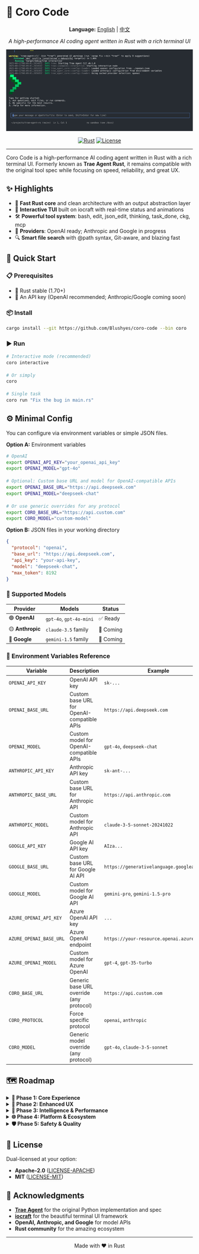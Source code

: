 # 🚀 Coro Code

<div align="center">

**Language:** [English](README.md) | [中文](README_zh.md)

_A high-performance AI coding agent written in Rust with a rich terminal UI_

![demo](./images/demo.gif)

[![Rust](https://img.shields.io/badge/rust-1.70+-orange.svg)](https://www.rust-lang.org)
[![License](https://img.shields.io/badge/license-MIT%2FApache--2.0-blue.svg)](LICENSE-MIT)

</div>

---

Coro Code is a high-performance AI coding agent written in Rust with a rich terminal UI. Formerly known as **Trae Agent Rust**, it remains compatible with the original tool spec while focusing on speed, reliability, and great UX.

## ✨ Highlights

- 🦀 **Fast Rust core** and clean architecture with an output abstraction layer
- 🎨 **Interactive TUI** built on iocraft with real-time status and animations
- 🛠️ **Powerful tool system**: bash, edit, json_edit, thinking, task_done, ckg, mcp
- 🤖 **Providers**: OpenAI ready; Anthropic and Google in progress
- 🔍 **Smart file search** with @path syntax, Git-aware, and blazing fast

## 🚀 Quick Start

### 📋 Prerequisites

- 🦀 Rust stable (1.70+)
- 🔑 An API key (OpenAI recommended; Anthropic/Google coming soon)

### 📦 Install

```bash
cargo install --git https://github.com/Blushyes/coro-code --bin coro
```

### ▶️ Run

```bash
# Interactive mode (recommended)
coro interactive

# Or simply
coro

# Single task
coro run "Fix the bug in main.rs"
```

## ⚙️ Minimal Config

You can configure via environment variables or simple JSON files.

**Option A:** Environment variables

```bash
# OpenAI
export OPENAI_API_KEY="your_openai_api_key"
export OPENAI_MODEL="gpt-4o"

# Optional: Custom base URL and model for OpenAI-compatible APIs
export OPENAI_BASE_URL="https://api.deepseek.com"
export OPENAI_MODEL="deepseek-chat"

# Or use generic overrides for any protocol
export CORO_BASE_URL="https://api.custom.com"
export CORO_MODEL="custom-model"
```

**Option B:** JSON files in your working directory

```json
{
  "protocol": "openai",
  "base_url": "https://api.deepseek.com",
  "api_key": "your-api-key",
  "model": "deepseek-chat",
  "max_token": 8192
}
```

### 🤖 Supported Models

| Provider         | Models                  | Status    |
| ---------------- | ----------------------- | --------- |
| 🟢 **OpenAI**    | `gpt-4o`, `gpt-4o-mini` | ✅ Ready  |
| 🟡 **Anthropic** | `claude-3.5` family     | 🚧 Coming |
| 🔵 **Google**    | `gemini-1.5` family     | 🚧 Coming |

### 🔧 Environment Variables Reference

| Variable                | Description                                | Example                                     |
| ----------------------- | ------------------------------------------ | ------------------------------------------- |
| `OPENAI_API_KEY`        | OpenAI API key                             | `sk-...`                                    |
| `OPENAI_BASE_URL`       | Custom base URL for OpenAI-compatible APIs | `https://api.deepseek.com`                  |
| `OPENAI_MODEL`          | Custom model for OpenAI-compatible APIs    | `gpt-4o`, `deepseek-chat`                   |
| `ANTHROPIC_API_KEY`     | Anthropic API key                          | `sk-ant-...`                                |
| `ANTHROPIC_BASE_URL`    | Custom base URL for Anthropic API          | `https://api.anthropic.com`                 |
| `ANTHROPIC_MODEL`       | Custom model for Anthropic API             | `claude-3-5-sonnet-20241022`                |
| `GOOGLE_API_KEY`        | Google AI API key                          | `AIza...`                                   |
| `GOOGLE_BASE_URL`       | Custom base URL for Google AI API          | `https://generativelanguage.googleapis.com` |
| `GOOGLE_MODEL`          | Custom model for Google AI API             | `gemini-pro`, `gemini-1.5-pro`              |
| `AZURE_OPENAI_API_KEY`  | Azure OpenAI API key                       | `...`                                       |
| `AZURE_OPENAI_BASE_URL` | Azure OpenAI endpoint                      | `https://your-resource.openai.azure.com`    |
| `AZURE_OPENAI_MODEL`    | Custom model for Azure OpenAI              | `gpt-4`, `gpt-35-turbo`                     |
| `CORO_BASE_URL`         | Generic base URL override (any protocol)   | `https://api.custom.com`                    |
| `CORO_PROTOCOL`         | Force specific protocol                    | `openai`, `anthropic`                       |
| `CORO_MODEL`            | Generic model override (any protocol)      | `gpt-4o`, `claude-3-5-sonnet`               |

## 🗺️ Roadmap

<details>
<summary><strong>🚀 Phase 1: Core Experience</strong></summary>

| Priority | Feature                                  | Description                                                                                  |
| -------- | ---------------------------------------- | -------------------------------------------------------------------------------------------- |
| 🔥 High  | **First-run config onboarding**          | Guided wizard (detect/create openai.json or env vars), API key validation, sensible defaults |
| 🔥 High  | **Refactor and optimize config loading** | Unified precedence (CLI args > env > JSON), clearer errors/diagnostics, optional hot-reload  |
| 🔥 High  | **Tool Call permission system**          | Allowlist by tool/command/dir, interactive confirmations, sensitive-operation guardrails     |

</details>

<details>
<summary><strong>🎨 Phase 2: Enhanced UX</strong></summary>

| Priority  | Feature                      | Description                                                                  |
| --------- | ---------------------------- | ---------------------------------------------------------------------------- |
| 🟡 Medium | **CORO.md custom prompts**   | Project/dir-level overrides, scenario templates (bugfix/refactor/docs/tests) |
| 🟡 Medium | **UI layout unification**    | Consistent Header/Status/Input, keyboard/interaction coherence               |
| 🟡 Medium | **Trajectory replay/export** | Visualization, one-click replay, export to JSON/Markdown                     |
| 🎨 Low    | **Need a cli LOGO**          | Like gemini-cli's style                                                      |

</details>

<details>
<summary><strong>🤖 Phase 3: Intelligence & Performance</strong></summary>

| Priority  | Feature                              | Description                                                        |
| --------- | ------------------------------------ | ------------------------------------------------------------------ |
| 🟡 Medium | **Multi-model and auto-routing**     | Pick model per task type, graceful fallback and retry strategies   |
| 🟡 Medium | **Context optimization and caching** | File summary cache, dedup repeated refs, token budget control      |
| 🔵 Low    | **MCP ecosystem**                    | Presets/templates for common providers, easy on/off external tools |

</details>

<details>
<summary><strong>🌐 Phase 4: Platform & Ecosystem</strong></summary>

| Priority | Feature                   | Description                                                                         |
| -------- | ------------------------- | ----------------------------------------------------------------------------------- |
| 🔵 Low   | **Core as WASM**          | Run in browser/plug-in contexts with isomorphic tool interfaces and minimal runtime |
| 🔵 Low   | **Cross-platform polish** | macOS/Linux/Windows/WSL nuances and stability                                       |
| 🔵 Low   | **Pluggable tool system** | Spec for third-party tools, versioning and dependency declaration                   |

</details>

<details>
<summary><strong>🛡️ Phase 5: Safety & Quality</strong></summary>

| Priority  | Feature                      | Description                                                              |
| --------- | ---------------------------- | ------------------------------------------------------------------------ |
| 🟡 Medium | **Safety and rate limiting** | Sandbox mode (restricted bash/network toggle), concurrency and rate caps |
| 🔵 Low    | **Testing and benchmarking** | E2e samples, performance baselines and comparison reports                |

</details>

## 📄 License

Dual-licensed at your option:

- **Apache-2.0** ([LICENSE-APACHE](LICENSE-APACHE))
- **MIT** ([LICENSE-MIT](LICENSE-MIT))

## 🙏 Acknowledgments

- **[Trae Agent](https://github.com/bytedance/trae-agent)** for the original Python implementation and spec
- **[iocraft](https://github.com/ccbrown/iocraft)** for the beautiful terminal UI framework
- **OpenAI, Anthropic, and Google** for model APIs
- **Rust community** for the amazing ecosystem

---

<div align="center">

Made with ❤️ in Rust

</div>
